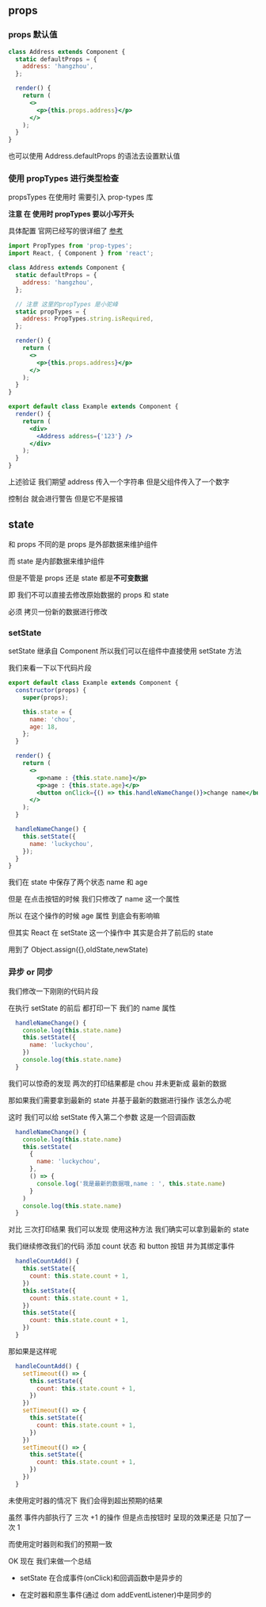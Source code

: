 ## props

### props 默认值

```jsx
class Address extends Component {
  static defaultProps = {
    address: 'hangzhou',
  };

  render() {
    return (
      <>
        <p>{this.props.address}</p>
      </>
    );
  }
}
```

也可以使用 Address.defaultProps 的语法去设置默认值

### 使用 propTypes 进行类型检查

propsTypes 在使用时 需要引入 prop-types 库

**注意 在 使用时 propTypes 要以小写开头**

具体配置 官网已经写的很详细了 [参考](https://zh-hans.reactjs.org/docs/typechecking-with-proptypes.html)

```jsx
import PropTypes from 'prop-types';
import React, { Component } from 'react';

class Address extends Component {
  static defaultProps = {
    address: 'hangzhou',
  };

  // 注意 这里的propTypes 是小驼峰
  static propTypes = {
    address: PropTypes.string.isRequired,
  };

  render() {
    return (
      <>
        <p>{this.props.address}</p>
      </>
    );
  }
}

export default class Example extends Component {
  render() {
    return (
      <div>
        <Address address={'123'} />
      </div>
    );
  }
}
```

上述验证 我们期望 address 传入一个字符串 但是父组件传入了一个数字

控制台 就会进行警告 但是它不是报错

## state

和 props 不同的是 props 是外部数据来维护组件

而 state 是内部数据来维护组件

但是不管是 props 还是 state 都是**不可变数据**

即 我们不可以直接去修改原始数据的 props 和 state

必须 拷贝一份新的数据进行修改

### setState

setState 继承自 Component 所以我们可以在组件中直接使用 setState 方法

我们来看一下以下代码片段

```jsx
export default class Example extends Component {
  constructor(props) {
    super(props);

    this.state = {
      name: 'chou',
      age: 18,
    };
  }

  render() {
    return (
      <>
        <p>name : {this.state.name}</p>
        <p>age : {this.state.age}</p>
        <button onClick={() => this.handleNameChange()}>change name</button>
      </>
    );
  }

  handleNameChange() {
    this.setState({
      name: 'luckychou',
    });
  }
}
```

我们在 state 中保存了两个状态 name 和 age

但是 在点击按钮的时候 我们只修改了 name 这一个属性

所以 在这个操作的时候 age 属性 到底会有影响嘛

但其实 React 在 setState 这一个操作中 其实是合并了前后的 state

用到了 Object.assign({},oldState,newState)

### 异步 or 同步

我们修改一下刚刚的代码片段

在执行 setState 的前后 都打印一下 我们的 name 属性

```jsx
  handleNameChange() {
    console.log(this.state.name)
    this.setState({
      name: 'luckychou',
    })
    console.log(this.state.name)
  }
```

我们可以惊奇的发现 两次的打印结果都是 chou 并未更新成 最新的数据

那如果我们需要拿到最新的 state 并基于最新的数据进行操作 该怎么办呢

这时 我们可以给 setState 传入第二个参数 这是一个回调函数

```jsx
  handleNameChange() {
    console.log(this.state.name)
    this.setState(
      {
        name: 'luckychou',
      },
      () => {
        console.log('我是最新的数据哦,name : ', this.state.name)
      }
    )
    console.log(this.state.name)
  }
```

对比 三次打印结果 我们可以发现 使用这种方法 我们确实可以拿到最新的 state

我们继续修改我们的代码 添加 count 状态 和 button 按钮 并为其绑定事件

```jsx
  handleCountAdd() {
    this.setState({
      count: this.state.count + 1,
    })
    this.setState({
      count: this.state.count + 1,
    })
    this.setState({
      count: this.state.count + 1,
    })
  }
```

那如果是这样呢

```jsx
  handleCountAdd() {
    setTimeout(() => {
      this.setState({
        count: this.state.count + 1,
      })
    })
    setTimeout(() => {
      this.setState({
        count: this.state.count + 1,
      })
    })
    setTimeout(() => {
      this.setState({
        count: this.state.count + 1,
      })
    })
  }
```

未使用定时器的情况下 我们会得到超出预期的结果

虽然 事件内部执行了 三次 +1 的操作 但是点击按钮时 呈现的效果还是 只加了一次 1

而使用定时器则和我们的预期一致

OK 现在 我们来做一个总结

- setState 在合成事件(onClick)和回调函数中是异步的

- 在定时器和原生事件(通过 dom addEventListener)中是同步的
